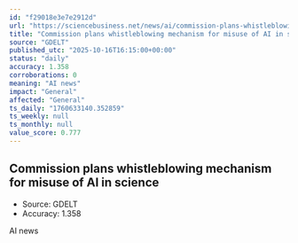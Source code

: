 ```yaml
---
id: "f29018e3e7e2912d"
url: "https://sciencebusiness.net/news/ai/commission-plans-whistleblowing-mechanism-misuse-ai-science"
title: "Commission plans whistleblowing mechanism for misuse of AI in science"
source: "GDELT"
published_utc: "2025-10-16T16:15:00+00:00"
status: "daily"
accuracy: 1.358
corroborations: 0
meaning: "AI news"
impact: "General"
affected: "General"
ts_daily: "1760633140.352859"
ts_weekly: null
ts_monthly: null
value_score: 0.777
---
```

## Commission plans whistleblowing mechanism for misuse of AI in science

- Source: GDELT
- Accuracy: 1.358

AI news
